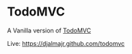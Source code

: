 # TodoMVC

A Vanilla version of [TodoMVC](http://todomvc.com/)

Live: https://djalmajr.github.com/todomvc
